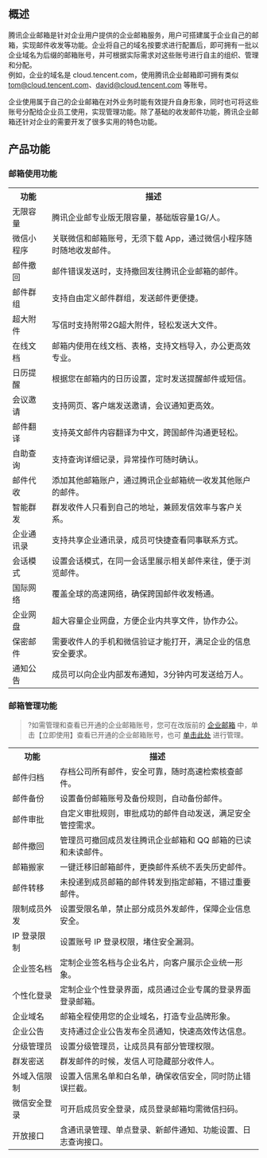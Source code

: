 ## 概述

腾讯企业邮箱是针对企业用户提供的企业邮箱服务，用户可搭建属于企业自己的邮箱，实现邮件收发等功能。企业将自己的域名按要求进行配置后，即可拥有一批以企业域名为后缀的邮箱账号，并可根据实际需求对这些账号进行自主的组织、管理和分配。   
例如，企业的域名是 cloud.tencent.com，使用腾讯企业邮箱即可拥有类似 tom@cloud.tencent.com、david@cloud.tencent.com 等账号。


企业使用属于自己的企业邮箱在对外业务时能有效提升自身形象，同时也可将这些账号分配给企业员工使用，实现管理功能。除了基础的收发邮件功能，腾讯企业邮箱还针对企业的需要开发了很多实用的特色功能。

## 产品功能
### 邮箱使用功能
<table>
<tr>
<th>功能</th>
<th>描述</th>
</tr>
<tr>
<td>无限容量</td>
<td>腾讯企业邮专业版无限容量，基础版容量1G/人。</td>
</tr>
<tr>
<td>微信小程序</td>
<td>关联微信和邮箱账号，无须下载 App，通过微信小程序随时随地收发邮件。</td>
</tr>
<tr>
<td>邮件撤回</td>
<td>邮件错误发送时，支持撤回发往腾讯企业邮箱的邮件。</td>
</tr>
<tr>
<td>邮件群组</td>
<td>支持自由定义邮件群组，发送邮件更便捷。</td>
</tr>
<tr>
<td>超大附件</td>
<td>写信时支持附带2G超大附件，轻松发送大文件。</td>
</tr>
<tr>
<td>在线文档</td>
<td>邮箱内使用在线文档、表格，支持文档导入，办公更高效专业。</td>
</tr>
<tr>
<td>日历提醒</td>
<td>根据您在邮箱内的日历设置，定时发送提醒邮件或短信。</td>
</tr>
<tr>
<td>会议邀请</td>
<td>支持网页、客户端发送邀请，会议通知更高效。</td>
</tr>
<tr>
<td>邮件翻译</td>
<td>支持英文邮件内容翻译为中文，跨国邮件沟通更轻松。</td>
</tr>
<tr>
<td>自助查询</td>
<td>支持查询详细记录，异常操作可随时确认。</td>
</tr>
<tr>
<td>邮件代收</td>
<td>添加其他邮箱账户，通过腾讯企业邮箱统一收发其他账户的邮件。</td>
</tr>
<tr>
<td>智能群发</td>
<td>群发收件人只看到自己的地址，兼顾发信效率与客户关系。</td>
</tr>
<tr>
<td>企业通讯录</td>
<td>支持共享企业通讯录，成员可快捷查看同事联系方式。</td>
</tr>
<tr>
<td>会话模式</td>
<td>设置会话模式，在同一会话里展示相关邮件来往，便于浏览邮件。</td>
</tr>
<tr>
<td>国际网络</td>
<td>覆盖全球的高速网络，确保跨国邮件收发畅通。</td>
</tr>
<tr>
<td>企业网盘</td>
<td>超大容量企业网盘，方便企业内共享文件，协作办公。</td>
</tr>
<tr>
<td>保密邮件</td>
<td>需要收件人的手机和微信验证才能打开，满足企业的信息安全要求。</td>
</tr>
<tr>
<td>通知公告</td>
<td>成员可以向企业内部发布通知，3分钟内可发送给万人。</td>
</tr>
</table>


### 邮箱管理功能
>?如需管理和查看已开通的企业邮箱账号，您可在改版前的 [企业邮箱](https://cloud.tencent.com/product/exmail) 中，单击【立即使用】查看已开通的企业邮箱账号，也可 [单击此处](https://cloud.tencent.com/login?theme=auth&hideQQ=&hideMP=&s_url=https%3A%2F%2Fcloud.tencent.com%2Fopen%2Fauthorize%3Fscope%3Dlogin%26app_id%3D100000857323%26redirect_url%3Dhttps%253a%252f%252fexmail.qq.com%252fcgi-bin%252flogin%253ffun%253dqcloudoauth) 进行管理。
<table>
<tr>
<th>功能</th>
<th>描述</th>
</tr>
<tr>
<td>邮件归档</td>
<td>存档公司所有邮件，安全可靠，随时高速检索核查邮件。</td>
</tr>
<tr>
<td>邮件备份</td>
<td>设置备份邮箱账号及备份规则，自动备份邮件。</td>
</tr>
<tr>
<td>邮件审批</td>
<td>自定义审批规则，审批成功的邮件自动发送，满足安全管控需求。</td>
</tr>
<tr>
<td>邮件撤回</td>
<td>管理员可撤回成员发往腾讯企业邮箱和 QQ 邮箱的已读和未读邮件。</td>
</tr>
<tr>
<td>邮箱搬家</td>
<td>一键迁移旧邮箱邮件，更换邮件系统不丢失历史邮件。</td>
</tr>
<tr>
<td>邮件转移</td>
<td>未投递到成员邮箱的邮件转发到指定邮箱，不错过重要邮件。</td>
</tr>
<tr>
<td>限制成员外发</td>
<td>设置受限名单，禁止部分成员外发邮件，保障企业信息安全。</td>
</tr>
<tr>
<td>IP 登录限制</td>
<td>设置账号 IP 登录权限，堵住安全漏洞。</td>
</tr>
<tr>
<td>企业签名档</td>
<td>定制企业签名档与企业名片，向客户展示企业统一形象。</td>
</tr>
<tr>
<td>个性化登录</td>
<td>定制企业个性登录界面，成员通过企业专属的登录界面登录邮箱。</td>
</tr>
<tr>
<td>企业域名</td>
<td>邮箱全程使用您的企业域名，打造专业品牌形象。</td>
</tr>
<tr>
<td>企业公告</td>
<td>支持通过企业公告发布全员通知，快速高效传达信息。</td>
</tr>
<tr>
<td>分级管理员</td>
<td>设置分级管理员，让成员具有部分管理权限。</td>
</tr>
<tr>
<td>群发密送</td>
<td>群发邮件的时候，发信人可隐藏部分收件人。</td>
</tr>
<tr>
<td>外域入信限制</td>
<td>设置入信黑名单和白名单，确保收信安全，同时防止错误拦截。</td>
</tr>
<tr>
<td>微信安全登录</td>
<td>可开启成员安全登录，成员登录邮箱均需微信扫码。</td>
</tr>
<tr>
<td>开放接口</td>
<td>含通讯录管理、单点登录、新邮件通知、功能设置、日志查询接口。</td>
</tr>
</table>
